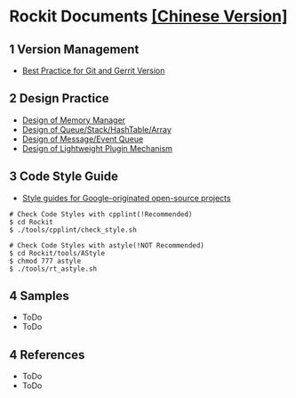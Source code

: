 # Rockit Documents [[Chinese Version]](./README-cn.md)

## 1 Version Management

- [Best Practice for Git and Gerrit Version](./en/v11-git-gerrit-version.md)

## 2 Design Practice

- [Design of Memory Manager](./en/v21-design-mem-manager.md)
- [Design of Queue/Stack/HashTable/Array](./en/v22-design-container.md)
- [Design of Message/Event Queue](./en/v23-design-event-queue.md)
- [Design of Lightweight Plugin Mechanism](./en/v24-plug-in-manager.md)

## 3 Code Style Guide

- [Style guides for Google-originated open-source projects](https://github.com/google/styleguide)

```
# Check Code Styles with cpplint(!Recommended)
$ cd Rockit
$ ./tools/cpplint/check_style.sh

# Check Code Styles with astyle(!NOT Recommended)
$ cd Rockit/tools/AStyle
$ chmod 777 astyle
$ ./tools/rt_astyle.sh
```

## 4 Samples

- ToDo
- ToDo

## 4 References

- ToDo
- ToDo
